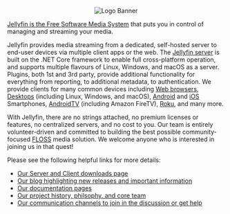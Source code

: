 <p align="center">
<img alt="Logo Banner" src="https://raw.githubusercontent.com/jellyfin/jellyfin-ux/master/branding/SVG/banner-logo-solid.svg?sanitize=true"/>
</p>

[Jellyfin is the Free Software Media System](https://jellyfin.org) that puts you in control of managing and streaming your media.

Jellyfin provides media streaming from a dedicated, self-hosted server to end-user devices via multiple client apps or the web.
The [Jellyfin server](https://github.com/jellyfin/jellyfin) is built on the .NET Core framework to enable full cross-platform
operation, and supports multiple flavours of Linux, Windows, and macOS as a server. Plugins, both 1st and 3rd party, provide
additional functionality for everything from reporting, to additional metadata, to authentication. We provide clients for many
common devices including [Web browsers](https://github.com/jellyfin/jellyfin-web), [Desktops](https://github.com/jellyfin/jellyfin-media-player) (including Linux, Windows, and macOS),
[Android](https://github.com/jellyfin/jellyfin-android) and [iOS](https://github.com/jellyfin/jellyfin-expo) Smartphones,
[AndroidTV](https://github.com/jellyfin/jellyfin-androidtv) (including Amazon FireTV), [Roku](https://github.com/jellyfin/jellyfin-roku),
and many more.

With Jellyfin, there are no strings attached, no premium licenses or features, no centralized servers, and no cost to you. Our team is entirely
volunteer-driven and committed to building the best possible community-focused [FLOSS](https://en.wikipedia.org/wiki/Free_and_open-source_software)
media solution. We welcome anyone who is interested in joining us in that quest!

Please see the following helpful links for more details:

* [Our Server and Client downloads page](https:/jellyfin.org/downloads/)
* [Our blog highlighting new releases and important information](https://jellyfin.org/posts/)
* [Our documentation pages](https://jellyfin.org/docs/)
* [Our project history, philsophy, and core team](https://jellyfin.org/about/)
* [Our communication channels to join in the discussion or get help](https://jellyfin.org/contact/)
